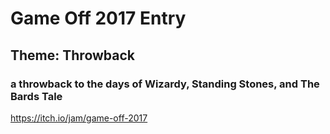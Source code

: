 # Game Off 2017 Entry 

## Theme: Throwback

### a throwback to the days of Wizardy, Standing Stones, and The Bards Tale

https://itch.io/jam/game-off-2017
